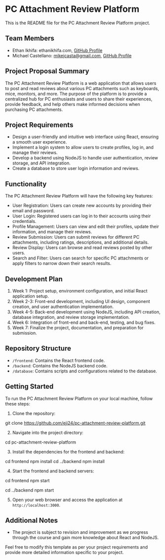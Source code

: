 # PC Attachment Review Platform

This is the README file for the PC Attachment Review Platform project.

## Team Members
- Ethan Ikhifa: ethanikhifa.com, [GitHub Profile](https://github.com/ethanikhifa)
- Michael Castellano: mikejcasta@gmail.com, [GitHub Profile](https://github.com/michaelcastellano)

## Project Proposal Summary
The PC Attachment Review Platform is a web application that allows users to post and read reviews about various PC attachments such as keyboards, mice, monitors, and more. The purpose of the platform is to provide a centralized hub for PC enthusiasts and users to share their experiences, provide feedback, and help others make informed decisions when purchasing PC attachments.

## Project Requirements
- Design a user-friendly and intuitive web interface using React, ensuring a smooth user experience.
- Implement a login system to allow users to create profiles, log in, and manage their reviews.
- Develop a backend using NodeJS to handle user authentication, review storage, and API integration.
- Create a database to store user login information and reviews.

## Functionality
The PC Attachment Review Platform will have the following key features:
- User Registration: Users can create new accounts by providing their email and password.
- User Login: Registered users can log in to their accounts using their credentials.
- Profile Management: Users can view and edit their profiles, update their information, and manage their reviews.
- Review Submission: Users can submit reviews for different PC attachments, including ratings, descriptions, and additional details.
- Review Display: Users can browse and read reviews posted by other users.
- Search and Filter: Users can search for specific PC attachments or apply filters to narrow down their search results.

## Development Plan
1. Week 1: Project setup, environment configuration, and initial React application setup.
2. Week 2-3: Front-end development, including UI design, component creation, and user authentication implementation.
3. Week 4-5: Back-end development using NodeJS, including API creation, database integration, and review storage implementation.
4. Week 6: Integration of front-end and back-end, testing, and bug fixes.
5. Week 7: Finalize the project, documentation, and preparation for submission.

## Repository Structure
- `/frontend`: Contains the React frontend code.
- `/backend`: Contains the NodeJS backend code.
- `/database`: Contains scripts and configurations related to the database.

## Getting Started
To run the PC Attachment Review Platform on your local machine, follow these steps:

1. Clone the repository:


git clone https://github.com/eji24/pc-attachment-review-platform.git



2. Navigate into the project directory:

cd pc-attachment-review-platform


3. Install the dependencies for the frontend and backend:

cd frontend
npm install
cd ../backend
npm install


4. Start the frontend and backend servers:

cd frontend
npm start

cd ../backend
npm start


5. Open your web browser and access the application at `http://localhost:3000`.

## Additional Notes
- The project is subject to revision and improvement as we progress through the course and gain more knowledge about React and NodeJS.

Feel free to modify this template as per your project requirements and provide more detailed information specific to your project.

